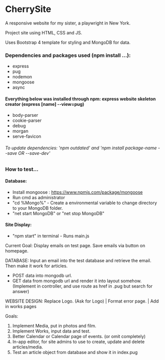 # CherrySite
A responsive website for my sister, a playwright in New York.

Project site using HTML, CSS and JS.

Uses Bootstrap 4 template for styling and MongoDB for data.

### Dependencies and packages used (npm install ...):
* express
* pug
* nodemon
* mongoose
* async

#### Everything below was installed through npm: express website skeleton creator (express [name] --view=pug)
* body-parser
* cookie-parser
* debug
* morgan
* serve-favicon

###### To update dependencies: 'npm outdated' and 'npm install package-name --save OR --save-dev'

### How to test...

#### Database:
* Install mongoose : https://www.npmjs.com/package/mongoose 
* Run cmd as administrator
* "cd %Mongo%" - Create a environmental variable to change directory to your MongoDB folder.
* "net start MongoDB" or "net stop MongoDB"

#### Site Display:
* "npm start" in terminal - Runs main.js

Current Goal: Display emails on test page. Save emails via button on homepage.  

DATABASE: Input an email into the test database and retrieve the email. Then make it work for articles.
* POST data into mongodb url.
* GET data from mongodb url and render it into layout somehow. (Implement in controller, and use route as href in .pug but search for answer)

WEBSITE DESIGN: Replace Logo. (Ask for Logo) | Format error page. | Add in works pages

Goals: 
1. Implement Media, put in photos and film. 
2. Implement Works, input data and test.
3. Better Calendar or Calendar page of events. (or omit completely)
4. In-app editor, for site admins to use to create, update and delete articles/media.
5. Test an article object from database and show it in index.pug